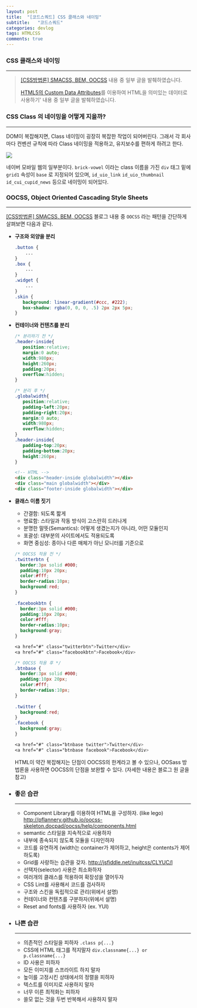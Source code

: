 ```yaml
---
layout: post
title:  "[코드스쿼드] CSS 클래스와 네이밍"
subtitle:   "코드스쿼드"
categories: devlog
tags: HTMLCSS
comments: true
---
```


### CSS 클래스와 네이밍

---

> [[CSS방법론] SMACSS, BEM, OOCSS](http://wit.nts-corp.com/2015/04/16/3538) 내용 중 일부 글을 발췌하였습니다.
>
> [HTML5의 Custom Data Attributes](http://wit.nts-corp.com/2015/04/16/3538)를 이용하여 HTML을 의미있는 데이터로 사용하기' 내용 중 일부 글을 발췌하였습니다.





### CSS Class 의 네이밍을 어떻게 지을까?

---

DOM이 복잡해지면, Class 네이밍이 굉장히 복잡한 작업이 되어버린다. 그래서 각 회사마다 컨벤션 규칙에 따라 Class 네이밍을 적용하고, 유지보수를 편하게 하려고 한다.

![](https://imgur.com/HnvRpCJ.png)

네이버  모바일 웹의 일부분이다. `brick-vowel` 이라는 class 이름을 가진 `div` 태그 밑에 `grid1` 속성이 `base` 로 지정되어 있으며,  `id_uio_link` `id_uio_thumbnail` `id_cui_cupid_news` 등으로 네이밍이 되어있다.





### OOCSS, Object Oriented Cascading Style Sheets

---

[[CSS방법론] SMACSS, BEM, OOCSS](http://wit.nts-corp.com/2015/04/16/3538) 블로그 내용 중 `OOCSS` 라는 패턴을 간단하게 살펴보면 다음과 같다.

- **구조와 외양을 분리**

  ```css
  .button {
      ...
  }
  .box {
      ...
  }
  .widget {
      ...
  }
  .skin {
     background: linear-gradient(#ccc, #222); 
     box-shadow: rgba(0, 0, 0, .5) 2px 2px 5px; 
  }
  ```

- **컨테이너와 컨텐츠를 분리**

  ```css
  /* 분리하기 전 */
  .header-inside{
     position:relative;
     margin:0 auto;
     width:980px;
     height:260px;
     padding:20px;
     overflow:hidden;
  }
  ```

  ```css
  /* 분리 후 */
  .globalwidth{
     position:relative;
     padding-left:20px;
     padding-right:20px;
     margin:0 auto;
     width:980px;
     overflow:hidden;
  }
  .header-inside{
     padding-top:20px;
     padding-bottom:20px;
     height:260px;
  }
  ```

  ```html
  <!-- HTML -->
  <div class="header-inside globalwidth"></div>
  <div class="main globalwidth"></div>
  <div class="footer-inside globalwidth"></div>
  ```

- **클래스 이름 짓기**

  - 간결함: 되도록 짧게
  - 명료함: 스타일과 작동 방식이 고스란히 드러나게
  - 분명한 말뜻(Semantics): 어떻게 생겼는지가 아니라, 어떤 모듈인지
  - 포괄성: 대부분의 사이트에서도 적용되도록
  - 화면 중심성: 종이나 다른 매체가 아닌 모니터를 기준으로

  ```css
  /* OOCSS 적용 전 */
  .twitterbtn {
    border:3px solid #000;
    padding:10px 20px;
    color:#fff;
    border-radius:10px;
    background:red;
  }
   
  .facebookbtn {
    border:3px solid #000;
    padding:10px 20px;
    color:#fff;
    border-radius:10px;
    background:gray;
  }
  
  <a href="#" class="twitterbtn">Twitter</div>
  <a href="#" class="facebookbtn">Facebook</div>
  ```

  ```css
  /* OOCSS 적용 후 */
  .btnbase {
    border:3px solid #000;
    padding:10px 20px;
    color:#fff;
    border-radius:10px;
  }
   
  .twitter {
    background:red;
  }
  .facebook {
    background:gray;
  }
  
  <a href="#" class="btnbase twitter">Twitter</div>
  <a href="#" class="btnbase facebook">Facebook</div>
  ```

  HTML이 약간 복잡해지는 단점이 OOCSS의 한계라고 볼 수 있으나, OOSass 방법론을 사용하면 OOCSS의 단점을 보완할 수 있다. (자세한 내용은 블로그 원 글을 참고)





- ### 좋은 습관

  ---

  - Component Library를 이용하여 HTML을 구성하자. (like lego)
    <http://pflannery.github.io/oocss-skeleton.docpad/oocss/help/components.html>
  - semantic 스타일을 지속적으로 사용하자
  - 내부에 종속되지 않도록 모듈을 디자인하자
  - 코드를 유연하게 (width는 container가 제어하고, height은 contents가 제어하도록)
  - Grid를 사랑하는 습관을 갖자. <http://jsfiddle.net/inuitcss/CLYUC/l>
  - 선택자(selector) 사용은 최소화하자
  - 여러개의 클래스를 적용하여 확장성을 열어두자
  - CSS Lint를 사용해서 코드를 검사하자
  - 구조와 스킨을 독립적으로 관리(위에서 설명)
  - 컨테이너와 컨텐츠를 구분하자(위에서 설명)
  - Reset and fonts를 사용하자 (ex. YUI)





- ### 나쁜 습관

  ---

  - 의존적인 스타일을 피하자 `.class p{...}`
  - CSS에 HTML 태그를 적지말자 `div.classname{...} or p.classname{...}`
  - ID 사용은 피하자
  - 모든 이미지를 스프라이트 하지 말자
  - 높이를 고정시킨 상태에서의 정렬을 피하자
  - 텍스트를 이미지로 사용하지 말자
  - 너무 이른 최적화는 피하자
  - 쓸모 없는 것을 두번 반복해서 사용하지 말자